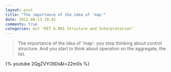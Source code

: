 ```yaml
---
layout: post
title: "The importance of the idea of 'map'"
date: 2012-08-13 19:42
comments: true
categories: mit "MIT 6.001 Structure and Interpretation"
---
```


> The importance of the idea of 'map': you stop thinking about control structure. And you start to think about operation on the aggregate, the list.

{% youtube 2QgZVYI3tDs&t=22m0s %}
